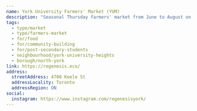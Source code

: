 ```yaml
---
name: York University Farmers' Market (YUM)
description: "Seasonal Thursday farmers' market from June to August on York University campus, operated by Regenesis York."
tags:
  - type/market
  - type/farmers-market
  - for/food
  - for/community-building
  - for/post-secondary-students
  - neighbourhood/york-university-heights
  - borough/north-york
link: https://regenesis.eco/
address:
  streetAddress: 4700 Keele St
  addressLocality: Toronto
  addressRegion: ON
social:
  instagram: https://www.instagram.com/regenesisyork/
---
```

